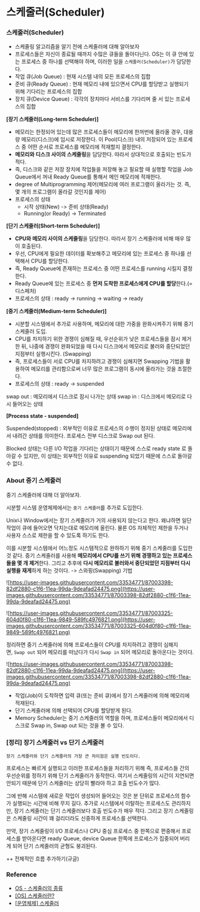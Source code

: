 # 스케줄러(Scheduler)

### **스케줄러(Scheduler)**

- 스케줄링 알고리즘을 알기 전에 스케줄러에 대해 알아보자
- 프로세스들은 자신이 종료될 때까지 수많은 큐들을 돌아다닌다. OS는 이 큐 안에 있는 프로세스 중 하나를 선택해야 하며, 이러한 일을 `스케줄러(Scheduler)`가 담당한다.
- 작업 큐(Job Queue) : 현재 시스템 내의 모든 프로세스의 집합
- 준비 큐(Ready Queue) : 현재 메모리 내에 있으면서 CPU를 할당받고 실행되기 위해 기다리는 프로세스의 집합
- 장치 큐(Device Queue) : 각각의 장치마다 서비스를 기다리며 줄 서 있는 프로세스의 집합

**[장기 스케줄러(Long-term Scheduler)]**

- 메모리는 한정되어 있는데 많은 프로세스들이 메모리에 한꺼번에 올라올 경우, 대용량 메모리(디스크)에 임시로 저장한다. 이 Pool(디스크) 내의 저장되어 있는 프로세스 중 어떤 순서로 프로세스를 메모리에 적재할지 결정한다.
- **메모리와 디스크 사이의 스케줄링**을 담당한다. 따라서 상대적으로 호출되는 빈도가 적다.
- 즉, 디스크와 같은 저장 장치에 작업들을 저장해 놓고 필요할 때 실행할 작업을 Job Queue에서 꺼내 Ready Queue를 통해서 메인 메모리에 적재한다.
- degree of Multiprogramming 제어(메모리에 여러 프로그램이 올라가는 것. 즉, 몇 개의 프로그램이 올라갈 것인지를 제어)
- 프로세스의 상태
  - 시작 상태(New) -> 준비 상태(Ready)
  - Running(or Ready) -> Terminated

**[단기 스케줄러(Short-term Scheduler)]**

- **CPU와 메모리 사이의 스케줄링**을 담당한다. 따라서 장기 스케줄러에 비해 매우 많이 호출된다.
- 우선, CPU에게 필요한 데이터를 확보해주고 메모리에 있는 프로세스 중 하나를 선택해서 CPU를 할당한다.
- 즉, Ready Queue에 존재하는 프로세스 중 어떤 프로세스를 running 시킬지 결정한다.
- Ready Queue에 있는 프로세스 중 **먼저 도착한 프로세스에게 CPU를 할당**한다.(=디스페처)
- 프로세스의 상태 : ready -> running -> waiting -> ready

**[중기 스케줄러(Medium-term Scheduler)]**

- 시분할 시스템에서 추가로 사용하며, 메모리에 대한 가중을 완화시켜주기 위해 중기 스케줄러 도입.
- CPU를 차지하기 위한 경쟁이 심해질 때, 우선순위가 낮은 프로세스들을 잠시 제거한 뒤, 나중에 경쟁이 완화되었을 때 다시 디스크에서 메모리로 불러와 중단되었던 지점부터 실행시킨다. (Swapping)
- 즉, 프로세스들이 서로 CPU를 차지하려고 경쟁이 심해지면 Swapping 기법을 활용하여 메모리를 관리함으로써 너무 많은 프로그램이 동시에 올라가는 것을 조절한다.
- 프로세스의 상태 : ready -> suspended

swap out : 메모리에서 디스크로 잠시 나가는 상태 swap in : 디스크에서 메모리로 다시 들어오는 상태

**[Process state - suspended]**

Suspended(stopped) : 외부적인 이유로 프로세스의 수행이 정지된 상태로 메모리에서 내려간 상태를 의미한다. 프로세스 전부 디스크로 Swap out 된다.

Blocked 상태는 다른 I/O 작업을 기다리는 상태이기 때문에 스스로 ready state 로 돌아갈 수 있지만, 이 상태는 외부적인 이유로 suspending 되었기 때문에 스스로 돌아갈 수 없다.

### **About 중기 스케줄러**

중기 스케줄러에 대해 더 알아보자.

시분할 시스템 운영체제에서는 `중기 스케줄러`를 추가로 도입한다.

Unix나 Window에서는 장기 스케줄러가 거의 사용되지 않는다고 한다. 왜냐하면 일단 작업이 큐에 들어오면 닥치는대로 메모리에 올린다. 물론 OS 자체적인 제한을 두거나 사용자 스스로 제한을 할 수 있도록 하기도 한다.

이를 시분할 시스템에서 어느정도 시스템적으로 완하하기 위해 중기 스케줄러를 도입한 것 같다. 중기 스케줄러를 사용해 **메모리에서 CPU를 쓰기 위해 경쟁하고 있는 프로세스들을 몇 개 제거**한다. 그리고 추후에 **다시 메모리로 불러와서 중단되었던 지점부터 다시 실행을 재게**하게 하는 것이다. -> 스와핑(Swapping) 기법

![https://user-images.githubusercontent.com/33534771/87003398-82df2880-c1f6-11ea-99da-9deafad24475.png](https://user-images.githubusercontent.com/33534771/87003398-82df2880-c1f6-11ea-99da-9deafad24475.png)

![https://user-images.githubusercontent.com/33534771/87003325-604d0f80-c1f6-11ea-9849-589fc4976821.png](https://user-images.githubusercontent.com/33534771/87003325-604d0f80-c1f6-11ea-9849-589fc4976821.png)

정리하면 중기 스케줄러에 의해 프로세스들이 CPU를 차지하려고 경쟁이 심해지면, `Swap out` 되어 메모리를 떠났다가 다시 `Swap in` 되어 메모리로 돌아온다는 것이다.

![https://user-images.githubusercontent.com/33534771/87003398-82df2880-c1f6-11ea-99da-9deafad24475.png](https://user-images.githubusercontent.com/33534771/87003398-82df2880-c1f6-11ea-99da-9deafad24475.png)

- 작업(Job)이 도착하면 입력 큐(또는 준비 큐)에서 장기 스케줄러에 의해 메모리에 적재된다.
- 단기 스케줄러에 의해 선택되어 CPU를 할당받게 된다.
- Memory Scheduler는 중기 스케줄러의 역할을 하며, 프로세스들이 메모리에서 디스크로 Swap in, Swap out 되는 것을 볼 수 있다.

### **[정리] 장기 스케줄러 vs 단기 스케줄러**

`장기 스케줄러와 단기 스케줄러의 가장 큰 차이점은 실행 빈도이다.`

프로세스는 빠르게 실행되고 이러한 프로세스들을 처리하기 위해 즉, 프로세스들 간의 우선순위를 정하기 위해 단기 스케줄러가 동작한다. 여기서 스케줄링의 시간이 지연되면 안되기 때문에 단기 스케줄러는 상당히 빨라야 하고 호출 빈도수가 많다.

그에 반해 시스템에 새로운 작업이 생성되어 들어오는 것은 분 단위로 프로세스의 함수가 실행되는 시간에 비해 무지 길다. 추가로 시스템에서 이탈하는 프로세스도 관리하지만, 장기 스케줄러는 단기 스케줄러보다 호출 빈도수가 매우 적다. 그리고 장기 스케줄링은 스케줄링 시간이 꽤 걸리더라도 신중하게 프로세스를 선택한다.

만약, 장기 스케줄링이 I/O 프로세스나 CPU 중심 프로세스 중 한쪽으로 편중해서 프로세스를 받아온다면 ready Queue, device Queue 한쪽에 프로세스가 집중되어 버리게 되어 단기 스케줄러의 균형도 붕괴된다.

++ 전체적인 흐름 추가하기(규글)

### **Reference**

- [OS - 스케줄러의 종류](http://blog.naver.com/PostView.nhn?blogId=4717010&logNo=60208674547)
- [[OS] 스케줄러란?](https://k39335.tistory.com/32)
- [[운영체제] 스케줄러](https://kim6394.tistory.com/177)
